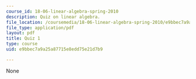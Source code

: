 ```yaml
---
course_id: 18-06-linear-algebra-spring-2010
description: Quiz on linear algebra.
file_location: /coursemedia/18-06-linear-algebra-spring-2010/e9bbec7a9a25a87715e8edd75e21d7b9_MIT18_06S10_exam1_s10.pdf
file_type: application/pdf
layout: pdf
title: Quiz 1
type: course
uid: e9bbec7a9a25a87715e8edd75e21d7b9

---
```

None